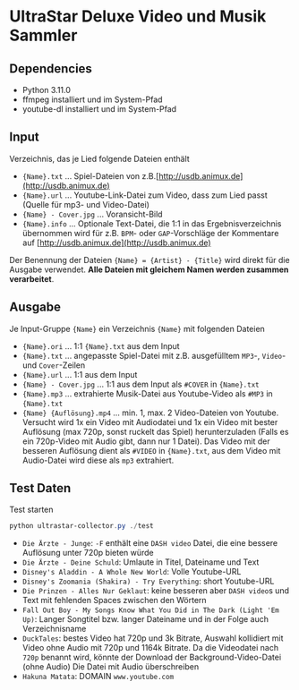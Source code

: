 # UltraStar Deluxe Video und Musik Sammler

## Dependencies

- Python 3.11.0
- ffmpeg installiert und im System-Pfad
- youtube-dl installiert und im System-Pfad

## Input

Verzeichnis, das je Lied folgende Dateien enthält

- `{Name}.txt` ... Spiel-Dateien von z.B.[http://usdb.animux.de](http://usdb.animux.de)
- `{Name}.url` ... Youtube-Link-Datei zum Video, dass zum Lied passt (Quelle für mp3- und Video-Datei)
- `{Name} - Cover.jpg` ... Voransicht-Bild
- `{Name}.info` ... Optionale Text-Datei, die 1:1 in das Ergebnisverzeichnis übernommen wird für z.B. `BPM`- oder `GAP`-Vorschläge der Kommentare auf [http://usdb.animux.de](http://usdb.animux.de)

Der Benennung der Dateien `{Name} = {Artist} - {Title}` wird direkt für die Ausgabe verwendet. __Alle Dateien mit gleichem Namen werden zusammen verarbeitet__.

## Ausgabe

Je Input-Gruppe `{Name}` ein Verzeichnis `{Name}`  mit folgenden Dateien

- `{Name}.ori` ... 1:1 `{Name}.txt` aus dem Input
- `{Name}.txt` ... angepasste Spiel-Datei mit z.B. ausgefülltem `MP3`-, `Video`- und `Cover`-Zeilen
- `{Name}.url` ... 1:1 aus dem Input
- `{Name} - Cover.jpg` ... 1:1 aus dem Input als `#COVER` in `{Name}.txt`
- `{Name}.mp3` ... extrahierte Musik-Datei aus Youtube-Video als `#MP3` in `{Name}.txt`
- `{Name} {Auflösung}.mp4` ... min. 1, max. 2 Video-Dateien von Youtube. Versucht wird 1x ein Video mit Audiodatei und 1x ein Video mit bester Auflösung (max 720p, sonst ruckelt das Spiel) herunterzuladen (Falls es ein 720p-Video mit Audio gibt, dann nur 1 Datei). Das Video mit der besseren Auflösung dient als `#VIDEO` in `{Name}.txt`, aus dem Video mit Audio-Datei wird diese als `mp3` extrahiert.

## Test Daten

Test starten

``` ps1
python ultrastar-collector.py ./test
```

- `Die Ärzte - Junge`: `-F` enthält eine `DASH video` Datei, die eine bessere Auflösung unter 720p bieten würde
- `Die Ärzte - Deine Schuld`: Umlaute in Titel, Dateiname und Text
- `Disney's Aladdin - A Whole New World`: Volle Youtube-URL
- `Disney's Zoomania (Shakira) - Try Everything`: short Youtube-URL
- `Die Prinzen - Alles Nur Geklaut`: keine besseren aber `DASH video`s und Text mit fehlenden Spaces zwischen den Wörtern
- `Fall Out Boy - My Songs Know What You Did in The Dark (Light 'Em Up)`: Langer Songtitel bzw. langer Dateiname und in der Folge auch Verzeichnisname
- `DuckTales`: bestes Video hat 720p und 3k Bitrate, Auswahl kollidiert mit Video ohne Audio mit 720p und 1164k Bitrate. Da die Videodatei nach `720p` benannt wird, könnte der Download der Background-Video-Datei (ohne Audio) Die Datei mit Audio überschreiben
- `Hakuna Matata`: DOMAIN `www.youtube.com`
